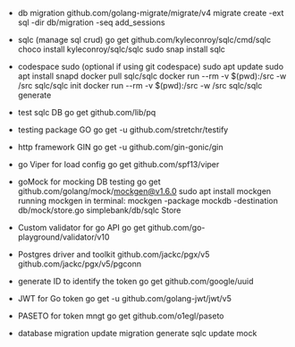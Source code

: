 - db migration
  github.com/golang-migrate/migrate/v4
  migrate create -ext sql -dir db/migration -seq add_sessions

- sqlc (manage sql crud)
  go get github.com/kyleconroy/sqlc/cmd/sqlc
  choco install kyleconroy/sqlc/sqlc
  sudo snap install sqlc

- codespace sudo (optional if using git codespace)
  sudo apt update
  sudo apt install snapd
  docker pull sqlc/sqlc
  docker run --rm -v $(pwd):/src -w /src sqlc/sqlc init
  docker run --rm -v $(pwd):/src -w /src sqlc/sqlc generate

- test sqlc DB
  go get github.com/lib/pq

- testing package GO
  go get -u github.com/stretchr/testify

- http framework GIN
  go get -u github.com/gin-gonic/gin

- go Viper for load config
  go get github.com/spf13/viper

- goMock for mocking DB testing
  go get github.com/golang/mock/mockgen@v1.6.0
  sudo apt install mockgen
  running mockgen in terminal:
  mockgen -package mockdb -destination db/mock/store.go simplebank/db/sqlc Store

- Custom validator for go API
  go get github.com/go-playground/validator/v10

- Postgres driver and toolkit
  github.com/jackc/pgx/v5
  github.com/jackc/pgx/v5/pgconn

- generate ID to identify the token
  go get github.com/google/uuid

- JWT for Go token
  go get -u github.com/golang-jwt/jwt/v5

- PASETO for token mngt
  go get github.com/o1egl/paseto

- database migration
  update migration
  generate sqlc
  update mock
